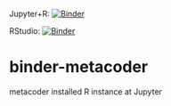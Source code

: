 Jupyter+R: [![Binder](http://mybinder.org/badge_logo.svg)](http://mybinder.org/v2/gh/alperyilmaz/binder-metacoder/master/?urlpath=lab/tree/index.ipynb)

RStudio: [![Binder](http://mybinder.org/badge_logo.svg)](http://mybinder.org/v2/gh/alperyilmaz/binder-metacoder/master?urlpath=rstudio)

# binder-metacoder

metacoder installed R instance at Jupyter
